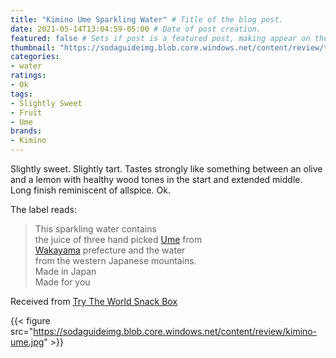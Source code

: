 ```yaml
---
title: "Kimino Ume Sparkling Water" # Title of the blog post.
date: 2021-05-14T13:04:59-05:00 # Date of post creation.
featured: false # Sets if post is a featured post, making appear on the home page side bar.
thumbnail: "https://sodaguideimg.blob.core.windows.net/content/review/thumbs/kimino-ume.jpg" # Sets thumbnail image appearing inside card on homepage.
categories:
- water
ratings:
- Ok
tags:
- Slightly Sweet
- Fruit
- Ume
brands:
- Kimino
---
```


Slightly sweet. Slightly tart. Tastes strongly like something between an olive and a lemon with healthy wood tones in the start and extended middle. Long finish reminiscent of allspice. Ok.

The label reads:
> This sparkling water contains  
> the juice of three hand picked [Ume](https://en.wikipedia.org/wiki/Prunus_mume) from  
> [Wakayama](https://en.wikipedia.org/wiki/Wakayama_Prefecture) prefecture and the water  
> from the western Japanese mountains.  
> Made in Japan  
> Made for you

Received from [Try The World Snack Box](https://trytheworld.com)

{{< figure src="https://sodaguideimg.blob.core.windows.net/content/review/kimino-ume.jpg" >}}